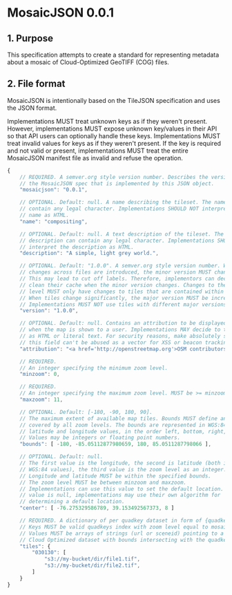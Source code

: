 # MosaicJSON 0.0.1

## 1. Purpose

This specification attempts to create a standard for representing
metadata about a mosaic of Cloud-Optimized GeoTIFF (COG) files.

## 2. File format

MosaicJSON is intentionally based on the TileJSON specification and uses
the JSON format.

Implementations MUST treat unknown keys as if they weren't present.
However, implementations MUST expose unknown key/values in their API
so that API users can optionally handle these keys. Implementations MUST
treat invalid values for keys as if they weren't present. If the key is
required and not valid or present, implementations MUST treat the entire
MosaicJSON manifest file as invalid and refuse the operation.


```javascript
{
    // REQUIRED. A semver.org style version number. Describes the version of
    // the MosaicJSON spec that is implemented by this JSON object.
    "mosaicjson": "0.0.1",

    // OPTIONAL. Default: null. A name describing the tileset. The name can
    // contain any legal character. Implementations SHOULD NOT interpret the
    // name as HTML.
    "name": "compositing",

    // OPTIONAL. Default: null. A text description of the tileset. The
    // description can contain any legal character. Implementations SHOULD NOT
    // interpret the description as HTML.
    "description": "A simple, light grey world.",

    // OPTIONAL. Default: "1.0.0". A semver.org style version number. When
    // changes across files are introduced, the minor version MUST change.
    // This may lead to cut off labels. Therefore, implementors can decide to
    // clean their cache when the minor version changes. Changes to the patch
    // level MUST only have changes to tiles that are contained within one tile.
    // When tiles change significantly, the major version MUST be increased.
    // Implementations MUST NOT use tiles with different major versions.
    "version": "1.0.0",

    // OPTIONAL. Default: null. Contains an attribution to be displayed
    // when the map is shown to a user. Implementations MAY decide to treat this
    // as HTML or literal text. For security reasons, make absolutely sure that
    // this field can't be abused as a vector for XSS or beacon tracking.
    "attribution": "<a href='http://openstreetmap.org'>OSM contributors</a>",

    // REQUIRED.
    // An integer specifying the minimum zoom level.
    "minzoom": 0,

    // REQUIRED.
    // An integer specifying the maximum zoom level. MUST be >= minzoom.
    "maxzoom": 11,

    // OPTIONAL. Default: [-180, -90, 180, 90].
    // The maximum extent of available map tiles. Bounds MUST define an area
    // covered by all zoom levels. The bounds are represented in WGS:84
    // latitude and longitude values, in the order left, bottom, right, top.
    // Values may be integers or floating point numbers.
    "bounds": [ -180, -85.05112877980659, 180, 85.0511287798066 ],

    // OPTIONAL. Default: null.
    // The first value is the longitude, the second is latitude (both in
    // WGS:84 values), the third value is the zoom level as an integer.
    // Longitude and latitude MUST be within the specified bounds.
    // The zoom level MUST be between minzoom and maxzoom.
    // Implementations can use this value to set the default location. If the
    // value is null, implementations may use their own algorithm for
    // determining a default location.
    "center": [ -76.275329586789, 39.153492567373, 8 ]

    // REQUIRED. A dictionary of per quadkey dataset in form of {quadkeys: [datasets]} pairs.
    // Keys MUST be valid quadkeys index with zoom level equal to mosaic `minzoom`.
    // Values MUST be arrays of strings (url or sceneid) pointing to a
    // Cloud Optimized dataset with bounds intersecting with the quadkey bounds.
    "tiles": {
        "030130": [
            "s3://my-bucket/dir/file1.tif",
            "s3://my-bucket/dir/file2.tif",
        ]
    }
}
```
